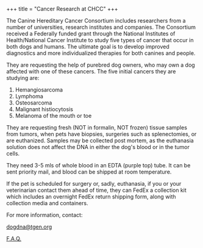+++
title = "Cancer Research at CHCC"
+++

The Canine Hereditary Cancer Consortium includes researchers from a number of universities, research institutes and companies.  The Consortium received a Federally funded grant through the National Institutes of Health/National Cancer Institute to study five types of cancer that occur in both dogs and humans. The ultimate goal is to develop improved diagnostics and more individualized therapies for both canines and people.

They are requesting the help of purebred dog owners, who may own a dog affected with one of these cancers. The five initial cancers they are studying are:

1. Hemangiosarcoma
2. Lymphoma
3. Osteosarcoma
4. Malignant histiocytosis
5. Melanoma of the mouth or toe

They are requesting fresh (NOT in formalin, NOT frozen) tissue samples from tumors, when pets have biopsies, surgeries such as splenectomies, or are euthanized. Samples may be collected post mortem, as the euthanasia solution does not affect the DNA in either the dog's blood or in the tumor cells.

They need 3-5 mls of whole blood in an EDTA (purple top) tube. It can be sent priority mail, and blood can be shipped at room temperature.

If the pet is scheduled for surgery or, sadly, euthanasia, if you or your veterinarian contact them ahead of time, they can FedEx a collection kit which includes an overnight FedEx return shipping form, along with collection media and containers.

For more information, contact:

[dogdna@tgen.org](mailto:dogdna@tgen.org)

[F.A.Q.](https://www.tgen.org/research/canine-health-performance/canine-hereditary-cancer-consortium/faq.aspx#.U54EM2fjhaQ)
